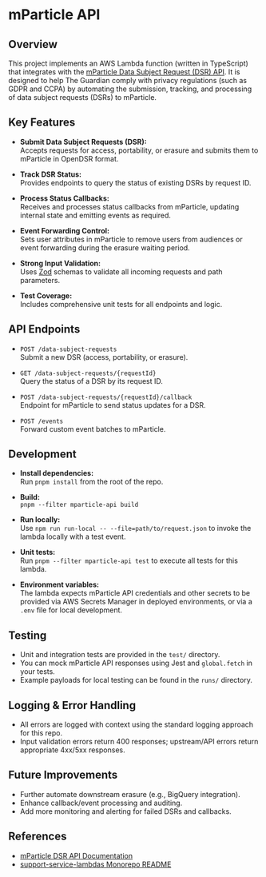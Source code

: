 # mParticle API

## Overview

This project implements an AWS Lambda function (written in TypeScript) that integrates with the [mParticle Data Subject Request (DSR) API](https://docs.mparticle.com/developers/apis/dsr-api/v3/). It is designed to help The Guardian comply with privacy regulations (such as GDPR and CCPA) by automating the submission, tracking, and processing of data subject requests (DSRs) to mParticle.

## Key Features

- **Submit Data Subject Requests (DSR):**  
  Accepts requests for access, portability, or erasure and submits them to mParticle in OpenDSR format.

- **Track DSR Status:**  
  Provides endpoints to query the status of existing DSRs by request ID.

- **Process Status Callbacks:**  
  Receives and processes status callbacks from mParticle, updating internal state and emitting events as required.

- **Event Forwarding Control:**  
  Sets user attributes in mParticle to remove users from audiences or event forwarding during the erasure waiting period.

- **Strong Input Validation:**  
  Uses [Zod](https://zod.dev/) schemas to validate all incoming requests and path parameters.

- **Test Coverage:**  
  Includes comprehensive unit tests for all endpoints and logic.

## API Endpoints

- `POST /data-subject-requests`  
  Submit a new DSR (access, portability, or erasure).

- `GET /data-subject-requests/{requestId}`  
  Query the status of a DSR by its request ID.

- `POST /data-subject-requests/{requestId}/callback`  
  Endpoint for mParticle to send status updates for a DSR.

- `POST /events`  
  Forward custom event batches to mParticle.

## Development

- **Install dependencies:**  
  Run `pnpm install` from the root of the repo.

- **Build:**  
  `pnpm --filter mparticle-api build`

- **Run locally:**  
  Use `npm run run-local -- --file=path/to/request.json` to invoke the lambda locally with a test event.

- **Unit tests:**  
  Run `pnpm --filter mparticle-api test` to execute all tests for this lambda.

- **Environment variables:**  
  The lambda expects mParticle API credentials and other secrets to be provided via AWS Secrets Manager in deployed environments, or via a `.env` file for local development.

## Testing

- Unit and integration tests are provided in the `test/` directory.
- You can mock mParticle API responses using Jest and `global.fetch` in your tests.
- Example payloads for local testing can be found in the `runs/` directory.

## Logging & Error Handling

- All errors are logged with context using the standard logging approach for this repo.
- Input validation errors return 400 responses; upstream/API errors return appropriate 4xx/5xx responses.

## Future Improvements

- Further automate downstream erasure (e.g., BigQuery integration).
- Enhance callback/event processing and auditing.
- Add more monitoring and alerting for failed DSRs and callbacks.

## References

- [mParticle DSR API Documentation](https://docs.mparticle.com/developers/apis/dsr-api/v3/)
- [support-service-lambdas Monorepo README](../../README.md)